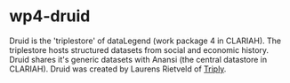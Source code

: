 # wp4-druid
Druid is the 'triplestore' of dataLegend (work package 4 in CLARIAH). The triplestore hosts structured datasets from social and economic history. Druid shares it's generic datasets with Anansi (the central datastore in CLARIAH). Druid was created by Laurens Rietveld of [Triply](https://triply.cc).

